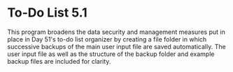 # To-Do List 5.1

This program broadens the data security and management measures put in place in Day 51's to-do list organizer by creating a file folder in which successive backups of the main user input file are saved automatically. The user input file as well as the structure of the backup folder and example backup files are included for clarity. 